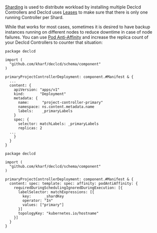 [Sharding](multi-tenancy.md) is used to distribute workload by installing multiple Declcd Controllers and
Declcd uses [Leases](https://kubernetes.io/docs/concepts/architecture/leases/) to make sure that there is only one running Controller per Shard.

While that works for most cases, sometimes it is desired to have backup instances running on different nodes to reduce downtime in case of node failures.
You can use [Pod Anti-Affinity](https://kubernetes.io/docs/concepts/scheduling-eviction/assign-pod-node/#inter-pod-affinity-and-anti-affinity)
and increase the replica count of your Declcd Controllers to counter that situation:

``` cue title="declcd/primary_system.cue" hl_lines="19"
package declcd

import (
  "github.com/kharf/declcd/schema/component"
)

primaryProjectControllerDeployment: component.#Manifest & {
  ...
  content: {
    apiVersion: "apps/v1"
    kind:       "Deployment"
    metadata: {
      name:      "project-controller-primary"
      namespace: ns.content.metadata.name
      labels:    _primaryLabels
    }
    spec: {
      selector: matchLabels: _primaryLabels
      replicas: 2
  ...
    }
  }
}
```

``` cue title="declcd/ha.cue""
package declcd

import (
  "github.com/kharf/declcd/schema/component"
)

primaryProjectControllerDeployment: component.#Manifest & {
  content: spec: template: spec: affinity: podAntiAffinity: {
    requiredDuringSchedulingIgnoredDuringExecution: [{
      labelSelector: matchExpressions: [{
        key:      _shardKey
        operator: "In"
        values: ["primary"]
      }]
      topologyKey: "kubernetes.io/hostname"
    }]
  }
}
```
